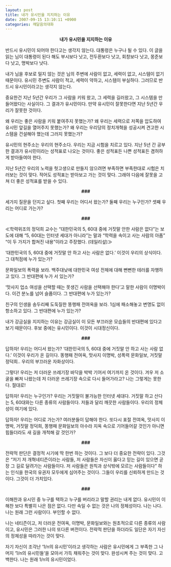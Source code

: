 ```yaml
---
layout: post
title: 내가 유시민을 지지하는 이유
date: 2007-09-15 13:10:11 +0900
categories: 깨달음의대화
---
```

<p align="center">
  <b>내가 유시민을 지지하는 이유</b>
</p>

반드시 유시민이 되어야 한다고는 생각지 않는다. 대통령은 누구나 될 수 있다. 이 글을 읽는 님이 대통령이 된다 해도 부시보다 낫고, 전두환보다 낫고, 회창보다 낫고, 몽준보다 낫고, 명박보다 낫다. 

내가 님을 후보로 밀지 않는 것은 님의 주변에 사람이 없고, 세력이 없고, 시스템이 없기 때문이다. 유시민 주변도 사람이 적고, 세력이 약하고, 시스템이 부실하다. 그러므로 반드시 유시민이라고는 생각지 않는다. 

중요한건 지난 5년간 우리가 그 사람을 키워 왔고, 그 세력을 길러왔고, 그 시스템을 만들어왔다는 사실이다. 그 결과가 유시민이다. 만약 유시민이 잘못한다면 지난 5년간 우리가 잘못한 것이다. 

왜 우리는 좋은 사람을 키워 붙여주지 못했는가? 왜 우리는 세력으로 저쪽을 압도하여 유시민 앞길을 열어주지 못했는가? 왜 우리는 우리당의 정치개혁을 성공시켜 견고한 시스템을 건설해야 했는데 그러지 못했는가?

유시민의 현주소는 우리의 현주소다. 우리는 지금 시험을 치르고 있다. 지난 5년 간 공부한 결과가 유시민이라는 성적표로 나오는 것이다. 좋은 성적표든 나쁜 성적표든 겸허하게 받아들여야 한다. 

지난 5년간 우리의 노력을 헛고생으로 만들지 않으려면 부족하면 부족한대로 시험은 치러보는 것이 맞다. 적어도 성적표는 받아보고 가는 것이 맞다. 그래야 다음에 잘못을 고쳐 더 좋은 성적표를 받을 수 있다. 

<p align="center">
  <b>###</b>
</p>

세가지 질문을 던지고 싶다. 첫째 우리는 어디서 왔는가? 둘째 우리는 누구인가? 셋째 우리는 어디로 가는가? 

<p align="center">
  <b>###</b>
</p>

≪학력위조의 정덕희 교수는 “대한민국의 5, 60대 중에 거짓말 안한 사람은 없다”는 보도에 대해 “5, 60대는 인터넷 세대가 아니라”는 말과 “학력을 속이고 사는 사람의 아픔” “이 두 가지가 합쳐진 내용”이라고 주장했다. (데일리섶)≫

‘대한민국의 5, 60대 중에 거짓말 안 하고 사는 사람은 없다.’ 이것이 우리의 상식이다. 그 대척점에 누가 있는가? 

문화일보의 폭력을 보라. 백주대낮에 대한민국 여성 전체에 대해 뻔뻔한 테러를 자행하고 있다. 그 반대편에 누가 서 있는가?

‘맛사지 업소 여성을 선택할 때는 못생긴 사람을 선택해야 한다’고 말한 사람이 이명박이다. 이건 분노를 넘어 슬픔이다. 그 반대편에 누가 있는가?

친구의 인생을 송두리째 도둑질한 똥행패 전여옥을 보라. 1심에 패소해놓고 변명도 없이 항소하고 있다. 그 반대편에 누가 있는가? 

내가 강금실을 지지하는 이유는 강금실이 이 모든 부끄러운 모습들의 반대편에 있다고 보기 때문이다. 후보 중에는 유시민이다. 이것이 시대정신이다. 

<p align="center">
  <b>###</b>
</p>

답하자! 우리는 어디서 왔는가? ‘대한민국의 5, 60대 중에 거짓말 안 하고 사는 사람 없다.’ 이것이 우리가 온 길이다. 똥행패 전여옥, 맛사지 이명박, 성폭력 문화일보, 거짓말 정덕희.. 우리의 부끄러운 자화상이다. 

그렇다! 우리는 저 더러운 쓰레기장 바닥을 박박 기어서 여기까지 온 것이다. 겨우 저 소굴을 빠져 나왔는데 저 더러운 쓰레기장 속으로 다시 들어가라고? 나는 그렇게는 못한다. 절대로!

답하자! 우리는 누구인가? 우리는 거짓말이 불가능한 인터넷 세대다. 거짓말 하고 산다는 5, 60대와는 다른 종류의 사람들이다. 저들과 달리 깨끗한 사람들이다. 우리의 정체성이 여기에 있다. 

답하자! 우리는 어디로 가는가? 여러분들이 답해야 한다. 또다시 표절 전여옥, 맛사지 이명박, 거짓말 정덕희, 똥행패 문화일보의 아수라 지옥 속으로 기어들어갈 것인가 아니면 힘들더라도 새 길을 개척해 갈 것인가?

<p align="center">
  <b>###</b>
</p>

전략적 판단은 결정적 시기에 딱 한번 하는 것이다. 그 보다 더 중요한 전략이 있다. 그것은 “저기 저 개혁네티즌이라는 사람들, 저 사람들은 자신이 옳다고 믿는 길이 있으면 곧장 그 길로 달려가는 사람들이다. 저 사람들은 원칙과 상식밖에 모르는 사람들이다” 하는 인식을 한국의 유권자 모두에게 심어주는 것이다. 그들이 우리를 신뢰하게 만드는 것이다. 그것이 더 가치있다. 

<p align="center">
  <b>###</b>
</p>

이해찬과 유시민 중 누구를 택하고 누구를 버리라고 말할 권리는 내게 없다. 유시민이 이해찬 보다 특별히 나은 점은 없다. 다만 속일 수 없는 것은 나의 정체성이다. 나는 나다. 나는 원래 그런 사람이다. 부인할 수 없다. 

나는 네티즌이고, 저 더러운 전여옥, 이명박, 문화일보와는 원초적으로 다른 종류의 사람이고, 유시민은 그러한 나의 또다른 버전이다. 전략적 판단을 하더라도 일단은 자기 자신의 정체성을 따라가는 것이 맞다. 

자기 자신이 조각난 ‘1/n의 유시민’이라고 생각하는 사람은 유시민에게 그 부족한 그 나머지 ‘1/n의 유시민들’을 모아서 가득 채워주는 것이 맞다. 완성시켜 주는 것이 맞다. 고백한다. 나는 원래 1/n의 유시민이었다.